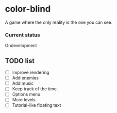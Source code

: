 # color-blind
A game where the only reality is the one you can see.

### Current status
Ondevelopment

## TODO list
- [ ] Improve rendering
- [ ] Add enemies
- [ ] Add music
- [ ] Keep track of the time.
- [ ] Options menu
- [ ] More levels
- [ ] Tutorial-like floating text
